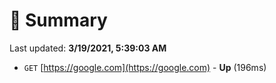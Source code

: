 # 📖 Summary
Last updated: **3/19/2021, 5:39:03 AM**

- `GET` [https://google.com](https://google.com) - **Up** (196ms)
